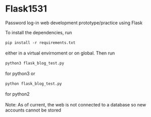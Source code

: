 # Flask1531
Password log-in web development prototype/practice using Flask

To install the dependencies, run \
\
```pip install -r requirements.txt```
\
\
either in a virtual envirnoment or on global. 
Then run
\
\
```python3 flask_blog_test.py```
\
\
for python3 or 
\
\
```python flask_blog_test.py```
\
\
for python2
\
\
Note: As of current, the web is not connected to a database so new accounts cannot be stored
